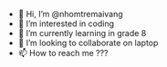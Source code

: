 - 👋 Hi, I’m @nhomtremaivang
- 👀 I’m interested in coding
- 🌱 I’m currently learning in grade 8
- 💞️ I’m looking to collaborate on laptop
- 📫 How to reach me ???

<!---
nhomtremaivang/nhomtremaivang is a ✨ special ✨ repository because its `README.md` (this file) appears on your GitHub profile.
You can click the Preview link to take a look at your changes.
--->
